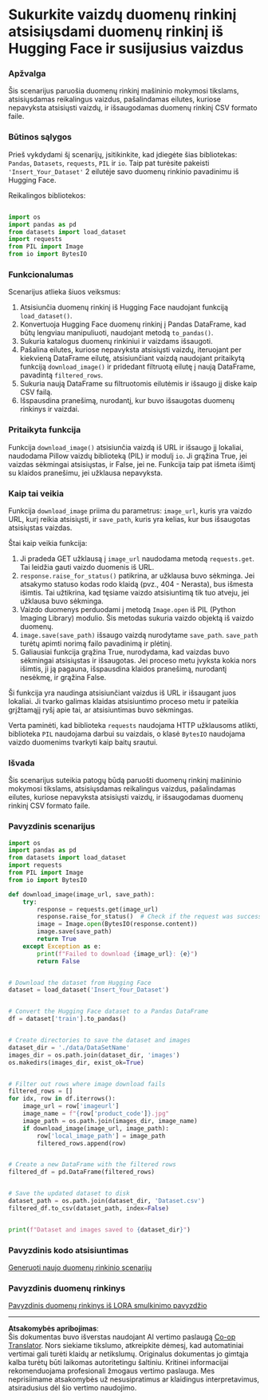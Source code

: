 <!--
CO_OP_TRANSLATOR_METADATA:
{
  "original_hash": "3cd0b727945d57998f1096763df56a84",
  "translation_date": "2025-09-12T14:39:24+00:00",
  "source_file": "md/03.FineTuning/CreatingSampleData.md",
  "language_code": "lt"
}
-->
# Sukurkite vaizdų duomenų rinkinį atsisiųsdami duomenų rinkinį iš Hugging Face ir susijusius vaizdus

### Apžvalga

Šis scenarijus paruošia duomenų rinkinį mašininio mokymosi tikslams, atsisiųsdamas reikalingus vaizdus, pašalindamas eilutes, kuriose nepavyksta atsisiųsti vaizdų, ir išsaugodamas duomenų rinkinį CSV formato faile.

### Būtinos sąlygos

Prieš vykdydami šį scenarijų, įsitikinkite, kad įdiegėte šias bibliotekas: `Pandas`, `Datasets`, `requests`, `PIL` ir `io`. Taip pat turėsite pakeisti `'Insert_Your_Dataset'` 2 eilutėje savo duomenų rinkinio pavadinimu iš Hugging Face.

Reikalingos bibliotekos:

```python

import os
import pandas as pd
from datasets import load_dataset
import requests
from PIL import Image
from io import BytesIO
```

### Funkcionalumas

Scenarijus atlieka šiuos veiksmus:

1. Atsisiunčia duomenų rinkinį iš Hugging Face naudojant funkciją `load_dataset()`.
2. Konvertuoja Hugging Face duomenų rinkinį į Pandas DataFrame, kad būtų lengviau manipuliuoti, naudojant metodą `to_pandas()`.
3. Sukuria katalogus duomenų rinkiniui ir vaizdams išsaugoti.
4. Pašalina eilutes, kuriose nepavyksta atsisiųsti vaizdų, iteruojant per kiekvieną DataFrame eilutę, atsisiunčiant vaizdą naudojant pritaikytą funkciją `download_image()` ir pridedant filtruotą eilutę į naują DataFrame, pavadintą `filtered_rows`.
5. Sukuria naują DataFrame su filtruotomis eilutėmis ir išsaugo jį diske kaip CSV failą.
6. Išspausdina pranešimą, nurodantį, kur buvo išsaugotas duomenų rinkinys ir vaizdai.

### Pritaikyta funkcija

Funkcija `download_image()` atsisiunčia vaizdą iš URL ir išsaugo jį lokaliai, naudodama Pillow vaizdų biblioteką (PIL) ir modulį `io`. Ji grąžina True, jei vaizdas sėkmingai atsisiųstas, ir False, jei ne. Funkcija taip pat išmeta išimtį su klaidos pranešimu, jei užklausa nepavyksta.

### Kaip tai veikia

Funkcija `download_image` priima du parametrus: `image_url`, kuris yra vaizdo URL, kurį reikia atsisiųsti, ir `save_path`, kuris yra kelias, kur bus išsaugotas atsisiųstas vaizdas.

Štai kaip veikia funkcija:

1. Ji pradeda GET užklausą į `image_url` naudodama metodą `requests.get`. Tai leidžia gauti vaizdo duomenis iš URL.
2. `response.raise_for_status()` patikrina, ar užklausa buvo sėkminga. Jei atsakymo statuso kodas rodo klaidą (pvz., 404 - Nerasta), bus išmesta išimtis. Tai užtikrina, kad tęsiame vaizdo atsisiuntimą tik tuo atveju, jei užklausa buvo sėkminga.
3. Vaizdo duomenys perduodami į metodą `Image.open` iš PIL (Python Imaging Library) modulio. Šis metodas sukuria vaizdo objektą iš vaizdo duomenų.
4. `image.save(save_path)` išsaugo vaizdą nurodytame `save_path`. `save_path` turėtų apimti norimą failo pavadinimą ir plėtinį.
5. Galiausiai funkcija grąžina True, nurodydama, kad vaizdas buvo sėkmingai atsisiųstas ir išsaugotas. Jei proceso metu įvyksta kokia nors išimtis, ji ją pagauna, išspausdina klaidos pranešimą, nurodantį nesėkmę, ir grąžina False.

Ši funkcija yra naudinga atsisiunčiant vaizdus iš URL ir išsaugant juos lokaliai. Ji tvarko galimas klaidas atsisiuntimo proceso metu ir pateikia grįžtamąjį ryšį apie tai, ar atsisiuntimas buvo sėkmingas.

Verta paminėti, kad biblioteka `requests` naudojama HTTP užklausoms atlikti, biblioteka `PIL` naudojama darbui su vaizdais, o klasė `BytesIO` naudojama vaizdo duomenims tvarkyti kaip baitų srautui.

### Išvada

Šis scenarijus suteikia patogų būdą paruošti duomenų rinkinį mašininio mokymosi tikslams, atsisiųsdamas reikalingus vaizdus, pašalindamas eilutes, kuriose nepavyksta atsisiųsti vaizdų, ir išsaugodamas duomenų rinkinį CSV formato faile.

### Pavyzdinis scenarijus

```python
import os
import pandas as pd
from datasets import load_dataset
import requests
from PIL import Image
from io import BytesIO

def download_image(image_url, save_path):
    try:
        response = requests.get(image_url)
        response.raise_for_status()  # Check if the request was successful
        image = Image.open(BytesIO(response.content))
        image.save(save_path)
        return True
    except Exception as e:
        print(f"Failed to download {image_url}: {e}")
        return False


# Download the dataset from Hugging Face
dataset = load_dataset('Insert_Your_Dataset')


# Convert the Hugging Face dataset to a Pandas DataFrame
df = dataset['train'].to_pandas()


# Create directories to save the dataset and images
dataset_dir = './data/DataSetName'
images_dir = os.path.join(dataset_dir, 'images')
os.makedirs(images_dir, exist_ok=True)


# Filter out rows where image download fails
filtered_rows = []
for idx, row in df.iterrows():
    image_url = row['imageurl']
    image_name = f"{row['product_code']}.jpg"
    image_path = os.path.join(images_dir, image_name)
    if download_image(image_url, image_path):
        row['local_image_path'] = image_path
        filtered_rows.append(row)


# Create a new DataFrame with the filtered rows
filtered_df = pd.DataFrame(filtered_rows)


# Save the updated dataset to disk
dataset_path = os.path.join(dataset_dir, 'Dataset.csv')
filtered_df.to_csv(dataset_path, index=False)


print(f"Dataset and images saved to {dataset_dir}")
```

### Pavyzdinis kodo atsisiuntimas 
[Generuoti naujo duomenų rinkinio scenarijų](../../../../code/04.Finetuning/generate_dataset.py)

### Pavyzdinis duomenų rinkinys
[Pavyzdinis duomenų rinkinys iš LORA smulkinimo pavyzdžio](../../../../code/04.Finetuning/olive-ort-example/dataset/dataset-classification.json)

---

**Atsakomybės apribojimas**:  
Šis dokumentas buvo išverstas naudojant AI vertimo paslaugą [Co-op Translator](https://github.com/Azure/co-op-translator). Nors siekiame tikslumo, atkreipkite dėmesį, kad automatiniai vertimai gali turėti klaidų ar netikslumų. Originalus dokumentas jo gimtąja kalba turėtų būti laikomas autoritetingu šaltiniu. Kritinei informacijai rekomenduojama profesionali žmogaus vertimo paslauga. Mes neprisiimame atsakomybės už nesusipratimus ar klaidingus interpretavimus, atsiradusius dėl šio vertimo naudojimo.